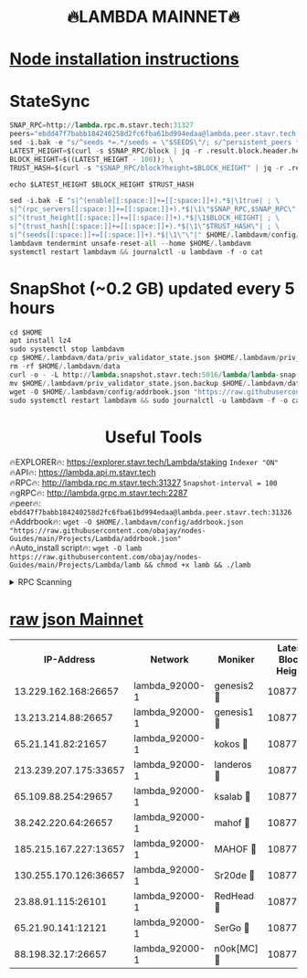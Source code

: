 <h1 align="center"> 🔥LAMBDA MAINNET🔥</h1>


[Node installation instructions](https://github.com/obajay/nodes-Guides/tree/main/Projects/Lambda)
=


# StateSync
```python
SNAP_RPC=http://lambda.rpc.m.stavr.tech:31327
peers="ebdd47f7babb184240258d2fc6fba61bd994edaa@lambda.peer.stavr.tech:31326" 
sed -i.bak -e "s/^seeds *=.*/seeds = \"$SEEDS\"/; s/^persistent_peers *=.*/persistent_peers = \"$PEERS\"/" $HOME/.lambdavm/config/config.toml
LATEST_HEIGHT=$(curl -s $SNAP_RPC/block | jq -r .result.block.header.height); \
BLOCK_HEIGHT=$((LATEST_HEIGHT - 100)); \
TRUST_HASH=$(curl -s "$SNAP_RPC/block?height=$BLOCK_HEIGHT" | jq -r .result.block_id.hash)

echo $LATEST_HEIGHT $BLOCK_HEIGHT $TRUST_HASH

sed -i.bak -E "s|^(enable[[:space:]]+=[[:space:]]+).*$|\1true| ; \
s|^(rpc_servers[[:space:]]+=[[:space:]]+).*$|\1\"$SNAP_RPC,$SNAP_RPC\"| ; \
s|^(trust_height[[:space:]]+=[[:space:]]+).*$|\1$BLOCK_HEIGHT| ; \
s|^(trust_hash[[:space:]]+=[[:space:]]+).*$|\1\"$TRUST_HASH\"| ; \
s|^(seeds[[:space:]]+=[[:space:]]+).*$|\1\"\"|" $HOME/.lambdavm/config/config.toml
lambdavm tendermint unsafe-reset-all --home $HOME/.lambdavm
systemctl restart lambdavm && journalctl -u lambdavm -f -o cat

```
# SnapShot (~0.2 GB) updated every 5 hours
```python
cd $HOME
apt install lz4
sudo systemctl stop lambdavm
cp $HOME/.lambdavm/data/priv_validator_state.json $HOME/.lambdavm/priv_validator_state.json.backup
rm -rf $HOME/.lambdavm/data
curl -o - -L http://lambda.snapshot.stavr.tech:5016/lambda/lambda-snap.tar.lz4 | lz4 -c -d - | tar -x -C $HOME/.lambdavm --strip-components 2
mv $HOME/.lambdavm/priv_validator_state.json.backup $HOME/.lambdavm/data/priv_validator_state.json
wget -O $HOME/.lambdavm/config/addrbook.json "https://raw.githubusercontent.com/obajay/nodes-Guides/main/Projects/Lambda/addrbook.json"
sudo systemctl restart lambdavm && sudo journalctl -u lambdavm -f -o cat
```
 <h1 align="center"> Useful Tools</h1>

🔥EXPLORER🔥:      https://explorer.stavr.tech/Lambda/staking	        `Indexer "ON"` \
🔥API🔥: 			 		 https://lambda.api.m.stavr.tech \
🔥RPC🔥:           http://lambda.rpc.m.stavr.tech:31327	              `Snapshot-interval = 100` \
🔥gRPC🔥:          http://lambda.grpc.m.stavr.tech:2287 \
🔥peer🔥:					 `ebdd47f7babb184240258d2fc6fba61bd994edaa@lambda.peer.stavr.tech:31326` \
🔥Addrbook🔥:    ```wget -O $HOME/.lambdavm/config/addrbook.json "https://raw.githubusercontent.com/obajay/nodes-Guides/main/Projects/Lambda/addrbook.json"``` \
🔥Auto_install script🔥: ```wget -O lamb https://raw.githubusercontent.com/obajay/nodes-Guides/main/Projects/Lambda/lamb && chmod +x lamb && ./lamb```


<details>
<summary>RPC Scanning</summary>

<h2 align="center"> We scan nodes in real time every 4 hours. And we provide the final result of RPC endpoints.
We cannot influence the operation of these nodes in any way. </h2>


```python
If Voting Power is higher than 0 --> then the Node is a validator of the network and may be subject to attack and be a potential threat to the chain.
```
```python
We marked such validators with a red symbol
```

</details>

[raw json Mainnet](https://rpc-check.lambm.stavr.tech/lambm/rpc-lambm-result.json)
=


<table><tr><th>IP-Address</th><th>Network</th><th>Moniker</th><th>Latest Block Height</th><th>Earliest Block Height</th><th>Catching Up</th><th>Tx Index</th><th>Voting Power</th><th>Scan Time</th></tr><tr><td>13.229.162.168:26657</td><td>lambda_92000-1</td><td>genesis2 🔴</td><td>10877887</td><td>1</td><td>False</td><td>on</td><td>16647390</td><td>2024-01-01T09:28:18.245363537UTC</td></tr><tr><td>13.213.214.88:26657</td><td>lambda_92000-1</td><td>genesis1 🔴</td><td>10877888</td><td>1</td><td>False</td><td>on</td><td>107835</td><td>2024-01-01T09:28:22.569194755UTC</td></tr><tr><td>65.21.141.82:21657</td><td>lambda_92000-1</td><td>kokos 🔴</td><td>10877889</td><td>7716001</td><td>False</td><td>off</td><td>546765</td><td>2024-01-01T09:28:25.068358639UTC</td></tr><tr><td>213.239.207.175:33657</td><td>lambda_92000-1</td><td>landeros 🔴</td><td>10877885</td><td>8136001</td><td>False</td><td>off</td><td>1251636</td><td>2024-01-01T09:28:12.504402203UTC</td></tr><tr><td>65.109.88.254:29657</td><td>lambda_92000-1</td><td>ksalab 🔴</td><td>10877890</td><td>8715001</td><td>False</td><td>on</td><td>505030</td><td>2024-01-01T09:28:27.771000552UTC</td></tr><tr><td>38.242.220.64:26657</td><td>lambda_92000-1</td><td>mahof 🔴</td><td>10877884</td><td>10131001</td><td>False</td><td>off</td><td>770350</td><td>2024-01-01T09:28:05.763243520UTC</td></tr><tr><td>185.215.167.227:13657</td><td>lambda_92000-1</td><td>MAHOF 🔴</td><td>10877888</td><td>10134001</td><td>False</td><td>on</td><td>2051510</td><td>2024-01-01T09:28:21.575314574UTC</td></tr><tr><td>130.255.170.126:36657</td><td>lambda_92000-1</td><td>Sr20de 🔴</td><td>10877885</td><td>10715001</td><td>False</td><td>off</td><td>673838</td><td>2024-01-01T09:28:12.946085758UTC</td></tr><tr><td>23.88.91.115:26101</td><td>lambda_92000-1</td><td>RedHead 🔴</td><td>10877885</td><td>10777885</td><td>False</td><td>off</td><td>553202</td><td>2024-01-01T09:28:13.176707117UTC</td></tr><tr><td>65.21.90.141:12121</td><td>lambda_92000-1</td><td>SerGo 🔴</td><td>10877890</td><td>10777890</td><td>False</td><td>off</td><td>10581770</td><td>2024-01-01T09:28:28.115186292UTC</td></tr><tr><td>88.198.32.17:26657</td><td>lambda_92000-1</td><td>n0ok[MC] 🔴</td><td>10877890</td><td>10777890</td><td>False</td><td>off</td><td>1578630</td><td>2024-01-01T09:28:31.126542664UTC</td></tr></table>
